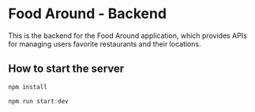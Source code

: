 # Food Around - Backend

This is the backend for the Food Around application, which provides APIs for managing users favorite restaurants and their locations.

## How to start the server

```js
npm install
```

```js
npm run start:dev
```
